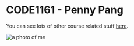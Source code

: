 # CODE1161 - Penny Pang

You can see lots of other course related stuff [here](https://notionparallax.co.uk/CODE1161).

![a photo of me](mugshot.png)
